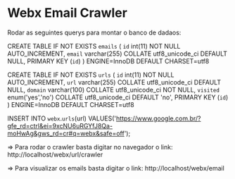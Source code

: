 Webx Email Crawler
===================

Rodar as seguintes querys para montar o banco de dadaos:


CREATE TABLE IF NOT EXISTS `emails` (
  `id` int(11) NOT NULL AUTO_INCREMENT,
  `email` varchar(255) COLLATE utf8_unicode_ci DEFAULT NULL,
  PRIMARY KEY (`id`)
) ENGINE=InnoDB  DEFAULT CHARSET=utf8 


CREATE TABLE IF NOT EXISTS `urls` (
  `id` int(11) NOT NULL AUTO_INCREMENT,
  `url` varchar(255) COLLATE utf8_unicode_ci DEFAULT NULL,
  `domain` varchar(100) COLLATE utf8_unicode_ci NOT NULL,
  `visited` enum('yes','no') COLLATE utf8_unicode_ci DEFAULT 'no',
  PRIMARY KEY (`id`)
) ENGINE=InnoDB  DEFAULT CHARSET=utf8

INSERT INTO `webx`.`urls`(url) VALUES('https://www.google.com.br/?gfe_rd=ctrl&ei=9xcNU6uRGYfJ8Qa-moHwAg&gws_rd=cr#q=webx&safe=off');


=> Para rodar o crawler basta digitar no navegador o link: http://localhost/webx/url/crawler

=> Para visualizar os emails basta digitar o link: http://localhost/webx/email
